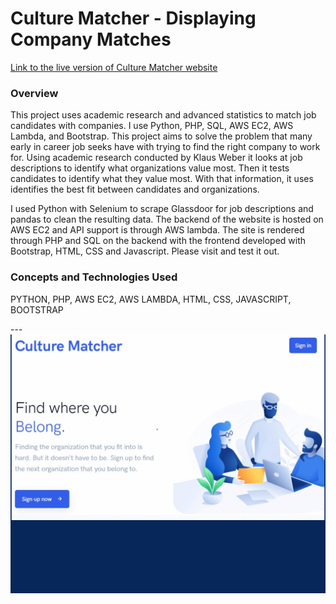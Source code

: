 <h1>
  Culture Matcher - Displaying Company Matches
</h1>
<a href="http://culturematcher.org">Link to the live version of Culture Matcher website</a>
<h3>
  Overview
</h3>
<p>
This project uses academic research and advanced statistics to match job candidates with companies. I use Python, PHP, SQL, AWS EC2, AWS Lambda, and Bootstrap. This project aims to solve the problem that many early in career job seeks have with trying to find the right company to work for. Using academic research conducted by Klaus Weber it looks at job descriptions to identify what organizations value most. Then it tests candidates to identify what they value most. With that information, it uses identifies the best fit between candidates and organizations.
</p>
<p>
I used Python with Selenium to scrape Glassdoor for job descriptions and pandas to clean the resulting data. The backend of the website is hosted on AWS EC2 and API support is through AWS lambda. The site is rendered through PHP and SQL on the backend with the frontend developed with Bootstrap, HTML, CSS and Javascript. Please visit and test it out.
</p>
<h3>
  Concepts and Technologies Used
</h3>
<p>
  PYTHON, PHP, AWS EC2, AWS LAMBDA, HTML, CSS, JAVASCRIPT, BOOTSTRAP
</p>
---
<img src ="img/culturematcher.gif">
